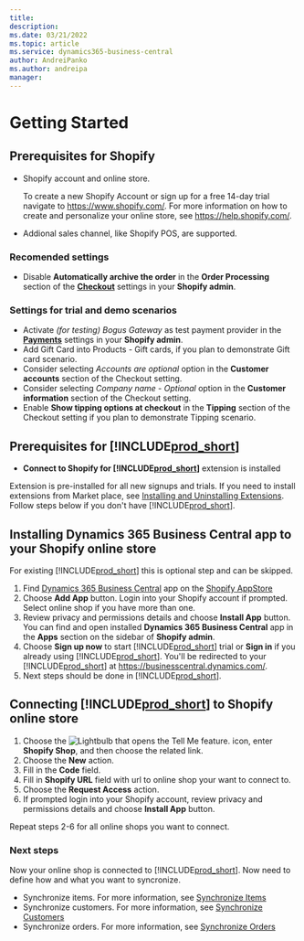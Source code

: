 ```yaml
---
title: 
description: 
ms.date: 03/21/2022
ms.topic: article
ms.service: dynamics365-business-central
author: AndreiPanko
ms.author: andreipa
manager: 
---
```


# Getting Started

## Prerequisites for Shopify
- Shopify account and online store.

  To create a new Shopify Account or sign up for a free 14-day trial navigate to https://www.shopify.com/. For more information on how to create and personalize your online store, see https://help.shopify.com/.
  
- Addional sales channel, like Shopify POS, are supported.

### Recomended settings
- Disable **Automatically archive the order** in the **Order Processing** section of the [**Checkout**](https://www.shopify.com/admin/settings/checkout) settings in your **Shopify admin**.

### Settings for trial and demo scenarios
- Activate *(for testing) Bogus Gateway* as test payment provider in the [**Payments**](https://www.shopify.com/admin/settings/payments) settings in your **Shopify admin**.
- Add Gift Card into Products - Gift cards, if you plan to demonstrate Gift card scenario.
- Consider selecting *Accounts are optional* option in the **Customer accounts** section of the Checkout setting.
- Consider selecting *Company name* - *Optional* option in the **Customer information** section of the Checkout setting.
- Enable **Show tipping options at checkout** in the **Tipping** section of the Checkout setting if you plan to demonstrate Tipping scenario.

## Prerequisites for [!INCLUDE[prod_short](../includes/prod_short.md)]
- **Connect to Shopify for [!INCLUDE[prod_short](../includes/prod_short.md)]** extension is installed

Extension is pre-installed for all new signups and trials. If you need to install extensions from Market place, see [Installing and Uninstalling Extensions](../ui-extensions-install-uninstall.md#install). Follow steps below if you don't have [!INCLUDE[prod_short](../includes/prod_short.md)].

## Installing **Dynamics 365 Business Central** app to your Shopify online store
For existing [!INCLUDE[prod_short](../includes/prod_short.md)] this is optional step and can be skipped.
1. Find [Dynamics 365 Business Central](https://fwlink?=TDB) app on the [Shopify AppStore](https://apps.shopify.com/)
2. Choose **Add App** button. Login into your Shopify account if prompted. Select online shop if you have more than one.
3. Review privacy and permissions details and choose **Install App** button.
  You can find and open installed **Dynamics 365 Business Central** app in the **Apps** section on the sidebar of **Shopify admin**.
4. Choose **Sign up now** to start [!INCLUDE[prod_short](../includes/prod_short.md)] trial or **Sign in** if you already using [!INCLUDE[prod_short](../includes/prod_short.md)]. You'll be redirected to your [!INCLUDE[prod_short](../includes/prod_short.md)] at https://businesscentral.dynamics.com/. 
5. Next steps should be done in [!INCLUDE[prod_short](../includes/prod_short.md)].

## Connecting [!INCLUDE[prod_short](../includes/prod_short.md)] to Shopify online store
1. Choose the ![Lightbulb that opens the Tell Me feature.](../media/ui-search/search_small.png "Tell me what you want to do") icon, enter **Shopify Shop**, and then choose the related link.
2. Choose the **New** action.  
3. Fill in the **Code** field.  
4. Fill in **Shopify URL** field with url to online shop your want to connect to.
5. Choose the **Request Access** action.
6. If prompted login into your Shopify account, review privacy and permissions details and choose **Install App** button.
 
Repeat steps 2-6 for all online shops you want to connect.

### Next steps
Now your online shop is connected to [!INCLUDE[prod_short](../includes/prod_short.md)]. Now need to define how and what you want to syncronize.
- Synchronize items. For more information, see [Synchronize Items](synchronize-items.md)
- Synchronize customers. For more information, see [Synchronize Customers](synchronize-customers.md)
- Synchronize orders. For more information, see [Synchronize Orders](synchronize-orders.md)

